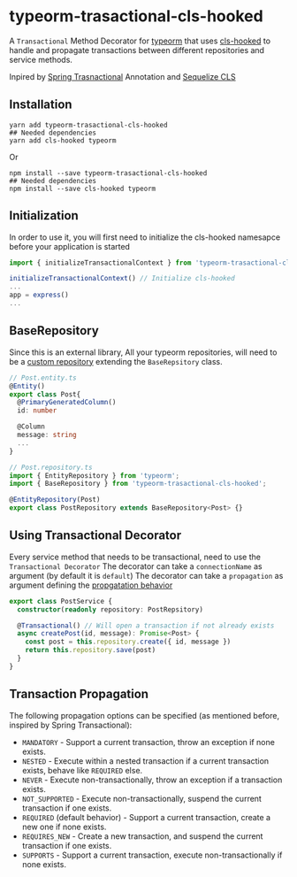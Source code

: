 # typeorm-trasactional-cls-hooked

A `Transactional` Method Decorator for [typeorm](https://github.com/nestjs/typeorm) that uses [cls-hooked](https://www.npmjs.com/package/cls-hooked) to handle and propagate transactions between different repositories and service methods.

Inpired by [Spring Trasnactional](https://docs.spring.io/spring-framework/docs/current/javadoc-api/org/springframework/transaction/annotation/Transactional.html) Annotation and [Sequelize CLS](http://docs.sequelizejs.com/manual/tutorial/transactions.html)

## Installation

```shell
yarn add typeorm-trasactional-cls-hooked
## Needed dependencies
yarn add cls-hooked typeorm
```

Or

```shell
npm install --save typeorm-trasactional-cls-hooked
## Needed dependencies
npm install --save cls-hooked typeorm
```

## Initialization

In order to use it, you will first need to initialize the cls-hooked namesapce before your application is started

```typescript
import { initializeTransactionalContext } from 'typeorm-trasactional-cls-hooked';

initializeTransactionalContext() // Initialize cls-hooked
...
app = express()
...
```

## BaseRepository

Since this is an external library, All your typeorm repositories, will need to be a [custom repository](https://github.com/typeorm/typeorm/blob/master/docs/custom-repository.md) extending the `BaseRepsitory` class.

```typescript
// Post.entity.ts
@Entity()
export class Post{
  @PrimaryGeneratedColumn()
  id: number

  @Column
  message: string
  ...
}

// Post.repository.ts
import { EntityRepository } from 'typeorm';
import { BaseRepository } from 'typeorm-trasactional-cls-hooked';

@EntityRepository(Post)
export class PostRepository extends BaseRepository<Post> {}
```

## Using Transactional Decorator

Every service method that needs to be transactional, need to use the `Transactional Decorator`
The decorator can take a `connectionName` as argument (by default it is `default`)
The decorator can take a `propagation` as argument defining the [propgatation behavior](#transaction-propagation)

```typescript
export class PostService {
  constructor(readonly repository: PostRepsitory)

  @Transactional() // Will open a transaction if not already exists
  async createPost(id, message): Promise<Post> {
    const post = this.repository.create({ id, message })
    return this.repository.save(post)
  }
}
```

## Transaction Propagation

The following propagation options can be specified (as mentioned before, inspired by Spring Transactional):

- `MANDATORY` - Support a current transaction, throw an exception if none exists.
- `NESTED` - Execute within a nested transaction if a current transaction exists, behave like `REQUIRED` else.
- `NEVER` - Execute non-transactionally, throw an exception if a transaction exists.
- `NOT_SUPPORTED` - Execute non-transactionally, suspend the current transaction if one exists.
- `REQUIRED` (default behavior) - Support a current transaction, create a new one if none exists.
- `REQUIRES_NEW` - Create a new transaction, and suspend the current transaction if one exists.
- `SUPPORTS` - Support a current transaction, execute non-transactionally if none exists.

